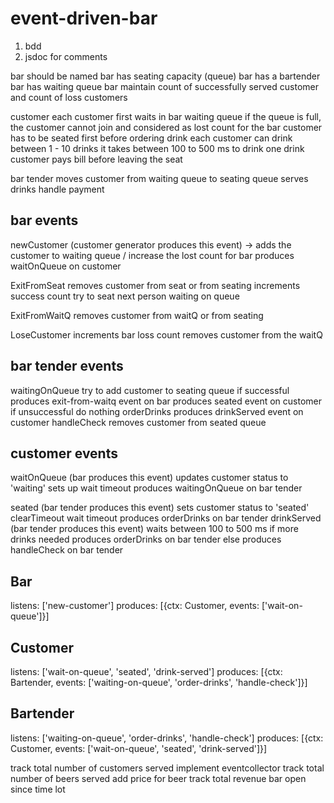 # event-driven-bar

1. bdd
2. jsdoc for comments

bar should be named
bar has seating capacity (queue)
bar has a bartender
bar has waiting queue
bar maintain count of successfully served customer and count of loss customers

customer
each customer first waits in bar waiting queue
  if the queue is full, the customer cannot join and considered as lost count for the bar
customer has to be seated first before ordering drink
each customer can drink between 1 - 10 drinks
it takes between 100 to 500 ms to drink one drink
customer pays bill before leaving the seat

bar tender
moves customer from waiting queue to seating queue
serves drinks
handle payment

bar events
----------
newCustomer (customer generator produces this event) -> 
  adds the customer to waiting queue / increase the lost count for bar
  produces waitOnQueue on customer

ExitFromSeat
  removes customer from seat or from seating
  increments success count
  try to seat next person waiting on queue

ExitFromWaitQ
  removes customer from waitQ or from seating

LoseCustomer
  increments bar loss count 
  removes customer from the waitQ

bar tender events
-----------------
  waitingOnQueue
    try to add customer to seating queue
    if successful
      produces exit-from-waitq event on bar
      produces seated event on customer
    if unsuccessful
      do nothing
  orderDrinks
    produces drinkServed event on customer
  handleCheck
    removes customer from seated queue

customer events
---------------
waitOnQueue (bar produces this event)
  updates customer status to 'waiting'
  sets up wait timeout
  produces waitingOnQueue on bar tender

seated (bar tender produces this event)
  sets customer status to 'seated' 
  clearTimeout wait timeout
  produces orderDrinks on bar tender
drinkServed (bar tender produces this event)
  waits between 100 to 500 ms
  if more drinks needed
    produces orderDrinks on bar tender
  else
    produces handleCheck on bar tender



Bar
-------
listens: ['new-customer']
produces: [{ctx: Customer, events: ['wait-on-queue']}]

Customer
--------
listens: ['wait-on-queue', 'seated', 'drink-served']
produces: [{ctx: Bartender, events: ['waiting-on-queue', 'order-drinks', 'handle-check']}]

Bartender
---------
listens: ['waiting-on-queue', 'order-drinks', 'handle-check']
produces: [{ctx: Customer, events: ['wait-on-queue', 'seated', 'drink-served']}]

track total number of customers served
implement eventcollector 
track total number of beers served
add price for beer
track total revenue
bar open since time lot